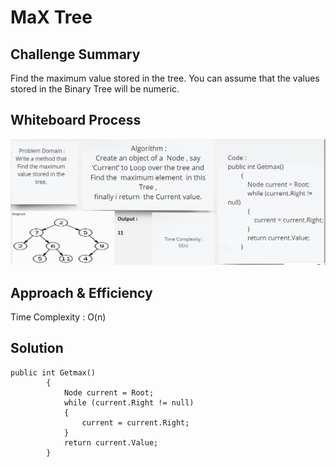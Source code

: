 # MaX Tree 


## Challenge Summary
Find the maximum value stored in the tree. You can assume that the values stored in the Binary Tree will be numeric.


## Whiteboard Process
![](./img/MaxTree.png)


## Approach & Efficiency
Time Complexity :
O(n)

## Solution
```
public int Getmax()
        {
            Node current = Root;
            while (current.Right != null)
            {
                current = current.Right;
            }
            return current.Value;
        }
```